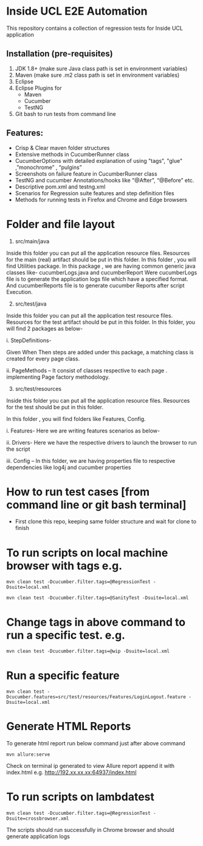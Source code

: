 
# Inside UCL E2E Automation

This repository contains a collection of regression tests for Inside UCL application

## Installation (pre-requisites)

1. JDK 1.8+ (make sure Java class path is set in environment variables)
2. Maven (make sure .m2 class path is set in environment variables)
3. Eclipse
4. Eclipse Plugins for
   - Maven
   - Cucumber
   - TestNG
5. Git bash to run tests from command line

## Features:

- Crisp & Clear maven folder structures
- Extensive methods in CucumberRunner class
- CucumberOptions with detailed explanation of using "tags", "glue" ,”monochrome” , “pulgins”
- Screenshots on failure feature in CucumberRunner class
- TestNG and cucumber Annotations/hooks like "@After", “@Before” etc.
- Descriptive pom.xml and testng.xml
- Scenarios for Regression suite features and step definition files
- Methods for running tests in Firefox and Chrome and Edge browsers


# Folder and file layout

1. src/main/java

  Inside this folder you can put all the application resource files. Resources for the main (real) artifact should be put in this folder.
  In this folder , you will find Utilities package. In this package , we are having common generic java classes like- cucumberLogs.java and cucumberReport
  Were cucumberLogs file is to generate the application logs file which have a specified format.
  And cucumberReports file is to generate cucumber Reports after script Execution.

2. src/test/java

  Inside this folder you can put all the application test resource files. Resources for the test artifact should be put in this folder.
  In this folder, you will find 2 packages as below-

i. StepDefinitions-

  Given When Then steps are added under this package, a matching class is created for every page class.

  ii. PageMethods – It consist of classes respective to each page . implementing Page factory methodology.

3. src/test/resources

  Inside this folder you can put all the application resource files. Resources for the test  should be put in this folder.

  In this folder , you will find folders like Features, Config.

  i. Features-  Here we are writing features scenarios as below-

  ii. Drivers- Here we have the respective drivers to launch the browser to run the script

  iii. Config – In this folder, we are having properties file to respective dependencies like log4j and cucumber properties

# How to run test cases [from command line or git bash terminal]

- First clone this repo, keeping same folder structure and wait for clone to finish

# To run scripts on local machine browser with tags e.g.
    mvn clean test -Dcucumber.filter.tags=@RegressionTest -Dsuite=local.xml

    mvn clean test -Dcucumber.filter.tags=@SanityTest -Dsuite=local.xml

# Change tags in above command to run a specific test. e.g.
    mvn clean test -Dcucumber.filter.tags=@wip -Dsuite=local.xml

# Run a specific feature
    mvn clean test -Dcucumber.features=src/test/resources/Features/LoginLogout.feature -Dsuite=local.xml

# Generate HTML Reports
  To generate html report run below command just after above command

    mvn allure:serve

  Check on terminal ip generated to view Allure report
  append it with index.html e.g. http://192.xx.xx.xx:64937/index.html

# To run scripts on lambdatest

    mvn clean test -Dcucumber.filter.tags=@RegressionTest -Dsuite=crossbrowser.xml

  The scripts should run successfully in Chrome browser and should generate application logs
